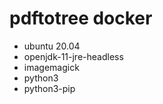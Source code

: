 pdftotree docker
========

- ubuntu 20.04
- openjdk-11-jre-headless
- imagemagick
- python3
- python3-pip
